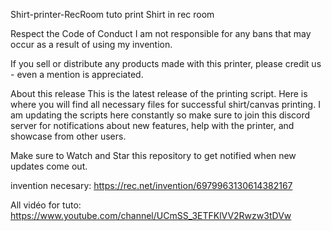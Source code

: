 Shirt-printer-RecRoom
tuto print Shirt in rec room

Respect the Code of Conduct I am not responsible for any bans that may occur as a result of using my invention.

If you sell or distribute any products made with this printer, please credit us - even a mention is appreciated.

About this release This is the latest release of the printing script. Here is where you will find all necessary files for successful shirt/canvas printing. I am updating the scripts here constantly so make sure to join this discord server for notifications about new features, help with the printer, and showcase from other users.

Make sure to Watch and Star this repository to get notified when new updates come out.

invention necesary: 
https://rec.net/invention/6979963130614382167

All vidéo for tuto: https://www.youtube.com/channel/UCmSS_3ETFKlVV2Rwzw3tDVw
